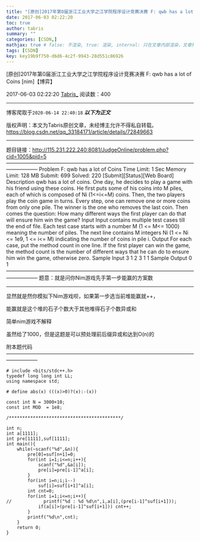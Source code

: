 ```yaml
---
title: "[原创]2017年第0届浙江工业大学之江学院程序设计竞赛决赛 F: qwb has a lot of Coins [nim]【博弈】"
date: 2017-06-03 02:22:20
toc: true
author: tabris
summary: ""
categories: [CSDN,]
mathjax: true # false: 不渲染, true: 渲染, internal: 只在文章内部渲染，文章列表中不渲染
tags: [CSDN]
key: key19b9f750-d6d6-4c2f-9943-28d551c86926
---
```


[原创]2017年第0届浙江工业大学之江学院程序设计竞赛决赛 F: qwb has a lot of Coins [nim]【博弈】

2017-06-03 02:22:20  [Tabris_](https://me.csdn.net/qq_33184171) 阅读数：400

---

博客爬取于`2020-06-14 22:40:18`
***以下为正文***

版权声明：本文为Tabris原创文章，未经博主允许不得私自转载。
https://blog.csdn.net/qq_33184171/article/details/72849663

<!-- more -->

---

题目链接：http://115.231.222.240:8081/JudgeOnline/problem.php?cid=1005&pid=5
——————————————————————————————————————————
Problem F: qwb has a lot of Coins
Time Limit: 1 Sec  Memory Limit: 128 MB
Submit: 699  Solved: 220
[Submit][Status][Web Board]
Description
qwb has a lot of coins. One day, he decides to play a game with his friend using these coins. He first puts some of his coins into M piles, each of which is composed of Ni (1<=i<=M) coins. Then, the two players play the coin game in turns. Every step, one can remove one or more coins from only one pile. The winner is the one who removes the last coin.
Then comes the question: How many different ways the first player can do that will ensure him win the game?
Input
Input contains multiple test cases till the end of file. Each test case starts with a number M (1 <= M<= 1000) meaning the number of piles. The next line contains M integers Ni (1 <= Ni <= 1e9, 1 <= i<= M) indicating the number of coins in pile i.
Output
For each case, put the method count in one line.
If the first player can win the game, the method count is the number of different ways that he can do to ensure him win the game, otherwise zero.
Sample Input
3
1 2 3
1
1
Sample Output
0
1
——————————————————————————————————————————
题意：就是问你Nim游戏先手第一步能赢的方案数

---

显然就是然你模拟下Nim游戏呗，如果第一步选当前堆能赢就++，

能赢就是这个堆的石子个数大于其他堆得石子个数异或和

简单nim游戏不解释

虽然给了1000，但是这题是可以预处理前后缀异或和达到O(n)的


附本题代码
——————————————————————————————————————————
```
# include <bits/stdc++.h>
typedef long long int LL;
using namespace std;

# define abs(x) (((x)>0)?(x):-(x))

const int N = 3000+10;
const int MOD  = 1e8;

/******************************************/

int n;
int a[1111];
int pre[1111],suf[1111];
int main(){
    while(~scanf("%d",&n)){
        pre[0]=suf[n+1]=0;
        for(int i=1;i<=n;i++){
            scanf("%d",&a[i]);
            pre[i]=pre[i-1]^a[i];
        }
        for(int i=n;i;i--)
            suf[i]=suf[i+1]^a[i];
        int cnt=0;
        for(int i=1;i<=n;i++){
//            printf("%d : %d %d\n",i,a[i],(pre[i-1]^suf[i+1]));
            if(a[i]>(pre[i-1]^suf[i+1])) cnt++;
        }
        printf("%d\n",cnt);
    }
    return 0;
}

```
